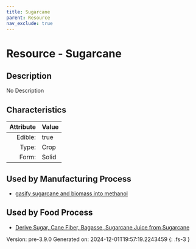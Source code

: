 ```yaml
---
title: Sugarcane
parent: Resource
nav_exclude: true
---
```

# Resource - Sugarcane

## Description
No Description

## Characteristics

| Attribute      | Value |
|--------:|:------|
|Edible:|true|
|Type:|Crop|
|Form:|Solid|
 

## Used by Manufacturing Process

- [gasify sugarcane and biomass into methanol](../process/gasify-sugarcane-and-biomass-into-methanol.html)


    
## Used by Food Process

- [Derive Sugar, Cane Fiber, Bagasse, Sugarcane Juice from Sugarcane](../food/derive-sugar--cane-fiber--bagasse--sugarcane-juice-from-sugarcane.html)


Version: pre-3.9.0 Generated on: 2024-12-01T19:57:19.2243459
{: .fs-3 }
